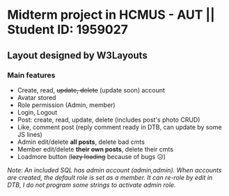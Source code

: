 # Midterm project in HCMUS - AUT || Student ID: 1959027
## Layout designed by W3Layouts

### Main features

* Create, read, ~~update, delete~~ (update soon) account
* Avatar stored
* Role permission (Admin, member)
* Login, Logout 
* Post: create, read, update, delete (includes post's photo CRUD)
* Like, comment post (reply comment ready in DTB, can update by some JS lines)
* Admin edit/delete **all posts**, delete bad cmts
* Member edit/delete **their own posts**, delete their cmts 
* Loadmore button (~~lazy loading~~ because of bugs 😥)

_Note: An included SQL has admin account (admin,admin). When accounts are created, the default role is set as a member. It can re-role by edit in DTB, I do not program some strings to activate admin role._
